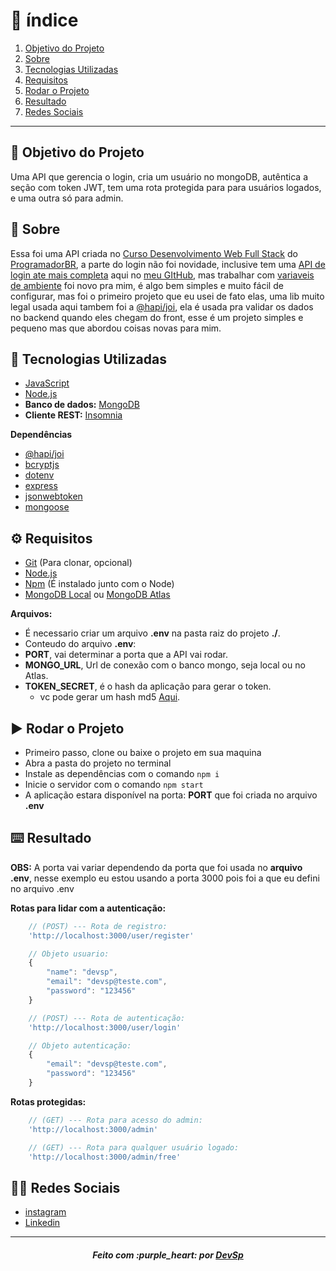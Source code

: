 # :pushpin: índice

1. [Objetivo do Projeto](#dart-objetivo-do-projeto)
2. [Sobre](#page_with_curl-sobre)
3. [Tecnologias Utilizadas](#rocket-tecnologias-utilizadas)
4. [Requisitos](#gear-requisitos)
5. [Rodar o Projeto](#arrow_forward-rodar-o-projeto)
6. [Resultado](#keyboard-resultado)
7. [Redes Sociais](#man_technologist-redes-sociais)

---

## :dart: Objetivo do Projeto

Uma API que gerencia o login, cria um usuário no mongoDB, autêntica a seção com token JWT, tem uma rota protegida para para usuários logados, e uma outra só para admin.

## :page_with_curl: Sobre

Essa foi uma API criada no [Curso Desenvolvimento Web Full Stack](https://programadorbr.com/) do [ProgramadorBR](https://www.youtube.com/channel/UCrdgeUeCll2QKmqmihIgKBQ), a parte do login não foi novidade, inclusive tem uma [API de login ate mais completa](https://github.com/devsp011/apiRest-rocketSeat) aqui no [meu GItHub](https://github.com/devsp011?tab=repositories), mas trabalhar com [variaveis de ambiente](https://www.npmjs.com/package/dotenv) foi novo pra mim, é algo bem simples e muito fácil de configurar, mas foi o primeiro projeto que eu usei de fato elas, uma lib muito legal usada aqui tambem foi a [@hapi/joi](https://hapi.dev/module/joi/), ela é usada pra validar os dados no backend quando eles chegam do front, esse é um projeto simples e pequeno mas que abordou coisas novas para mim.

## :rocket: Tecnologias Utilizadas

* [JavaScript](https://developer.mozilla.org/pt-BR/docs/Web/JavaScript)
* [Node.js](https://nodejs.org/en/)
* **Banco de dados:** [MongoDB](https://www.mongodb.com/)
* **Cliente REST:** [Insomnia](https://insomnia.rest/)

**Dependências**

* [@hapi/joi](https://hapi.dev/module/joi/)
* [bcryptjs](https://www.npmjs.com/package/bcryptjs)
* [dotenv](https://www.npmjs.com/package/dotenv)
* [express](https://expressjs.com/)
* [jsonwebtoken](https://www.npmjs.com/package/jsonwebtoken)
* [mongoose](https://mongoosejs.com/docs/index.html)

## :gear: Requisitos

* [Git](https://git-scm.com/) (Para clonar, opcional)
* [Node.js](https://nodejs.org/en/)
* [Npm](https://www.npmjs.com/) (É instalado junto com o Node)
* [MongoDB Local](https://www.mongodb.com/download-center/community) ou [MongoDB Atlas](https://www.mongodb.com/cloud/atlas/signup)

**Arquivos:**

* É necessario criar um arquivo **.env** na pasta raiz do projeto **./**.
* Conteudo do arquivo **.env**:
* **PORT**, vai determinar a porta que a API vai rodar.
* **MONGO_URL**, Url de conexão com o banco mongo, seja local ou no Atlas.
* **TOKEN_SECRET**, é o hash da aplicação para gerar o token.
    - vc pode gerar um hash md5 [Aqui](https://www.md5hashgenerator.com/).

## :arrow_forward: Rodar o Projeto

* Primeiro passo, clone ou baixe o projeto em sua maquina
* Abra a pasta do projeto no terminal
* Instale as dependências com o comando `npm i` 
* Inicie o servidor com o comando `npm start` 
* A aplicação estara disponível na porta: **PORT** que foi criada no arquivo **.env**

## :keyboard: Resultado

**OBS:** A porta vai variar dependendo da porta que foi usada no **arquivo .env**, nesse exemplo eu estou usando a porta 3000 pois foi a que eu defini no arquivo .env

**Rotas para lidar com a autenticação:**

``` js
    // (POST) --- Rota de registro:
    'http://localhost:3000/user/register'

    // Objeto usuario:
    {
        "name": "devsp",
        "email": "devsp@teste.com",
        "password": "123456"
    }

    // (POST) --- Rota de autenticação:
    'http://localhost:3000/user/login'

    // Objeto autenticação:
    {
        "email": "devsp@teste.com",
        "password": "123456"
    }
```

**Rotas protegidas:**

``` js
    // (GET) --- Rota para acesso do admin:
    'http://localhost:3000/admin'

    // (GET) --- Rota para qualquer usuário logado:
    'http://localhost:3000/admin/free'
```

## :man_technologist: Redes Sociais

* [instagram](https://www.instagram.com/devsp011/)
* [Linkedin](https://www.linkedin.com/in/vitor-sampaio-4532451a7/)

---

<h5 align='center' >Feito com :purple_heart: por <a href="https://github.com/devsp011" target="_blank">DevSp</a> </h5>
